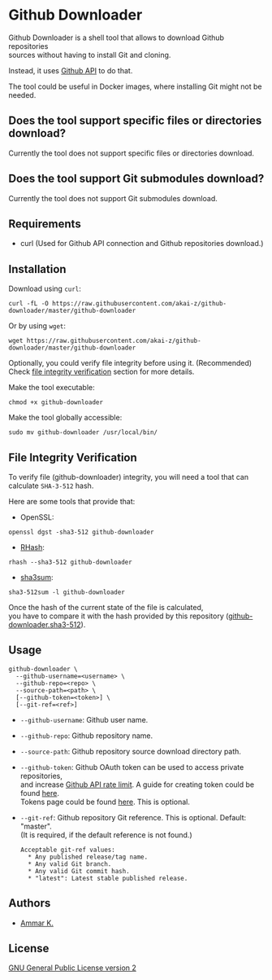 # Github Downloader

Github Downloader is a shell tool that allows to download Github repositories  
sources without having to install Git and cloning.

Instead, it uses [Github API](https://developer.github.com/v3/) to do that.

The tool could be useful in Docker images, where installing Git might not be needed.

## Does the tool support specific files or directories download?

Currently the tool does not support specific files or directories download.

## Does the tool support Git submodules download?

Currently the tool does not support Git submodules download.

## Requirements

* curl (Used for Github API connection and Github repositories download.)

## Installation

Download using `curl`:
```
curl -fL -O https://raw.githubusercontent.com/akai-z/github-downloader/master/github-downloader
```

Or by using `wget`:
```
wget https://raw.githubusercontent.com/akai-z/github-downloader/master/github-downloader
```

Optionally, you could verify file integrity before using it. (Recommended)  
Check [file integrity verification](#file-integrity-verification) section for more details.

Make the tool executable:
```
chmod +x github-downloader
```

Make the tool globally accessible:
```
sudo mv github-downloader /usr/local/bin/
```

## File Integrity Verification

To verify file (github-downloader) integrity, you will need a tool that can calculate `SHA-3-512` hash.

Here are some tools that provide that:  
* OpenSSL:
```
openssl dgst -sha3-512 github-downloader
```

* [RHash](https://github.com/rhash/RHash):
```
rhash --sha3-512 github-downloader
```

* [sha3sum](https://github.com/maandree/sha3sum):
```
sha3-512sum -l github-downloader
```

Once the hash of the current state of the file is calculated,  
you have to compare it with the hash provided by this repository ([github-downloader.sha3-512](https://raw.githubusercontent.com/akai-z/github-downloader/master/github-downloader.sha3-512)).

## Usage

```
github-downloader \
  --github-username=<username> \
  --github-repo=<repo> \
  --source-path=<path> \
  [--github-token=<token>] \
  [--git-ref=<ref>]
```

* `--github-username`: Github user name.

* `--github-repo`: Github repository name.

* `--source-path`: Github repository source download directory path.

* `--github-token`: Github OAuth token can be used to access private repositories,  
and increase [Github API rate limit](https://developer.github.com/v3/#rate-limiting). A guide for creating token could be found [here](https://help.github.com/en/articles/creating-a-personal-access-token-for-the-command-line).  
Tokens page could be found [here](https://github.com/settings/tokens). This is optional.

* `--git-ref`: Github repository Git reference. This is optional. Default: "master".  
(It is required, if the default reference is not found.)

      Acceptable git-ref values:
        * Any published release/tag name.
        * Any valid Git branch.
        * Any valid Git commit hash.
        * "latest": Latest stable published release.

## Authors

* [Ammar K.](https://github.com/akai-z)

## License

[GNU General Public License version 2](LICENSE)
